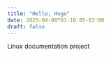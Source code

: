 ```yaml
---
title: "Hello, Hugo"
date: 2025-04-08T01:16:05-03:00
draft: false
---
```


Linux documentation project
